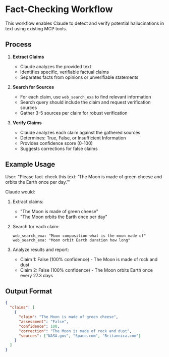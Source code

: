 # Fact-Checking Workflow

This workflow enables Claude to detect and verify potential hallucinations in text using existing MCP tools.

## Process

1. **Extract Claims**
   - Claude analyzes the provided text
   - Identifies specific, verifiable factual claims
   - Separates facts from opinions or unverifiable statements

2. **Search for Sources**
   - For each claim, use `web_search_exa` to find relevant information
   - Search query should include the claim and request verification sources
   - Gather 3-5 sources per claim for robust verification

3. **Verify Claims**
   - Claude analyzes each claim against the gathered sources
   - Determines: True, False, or Insufficient Information
   - Provides confidence score (0-100)
   - Suggests corrections for false claims

## Example Usage

User: "Please fact-check this text: 'The Moon is made of green cheese and orbits the Earth once per day.'"

Claude would:
1. Extract claims:
   - "The Moon is made of green cheese"
   - "The Moon orbits the Earth once per day"

2. Search for each claim:
   ```
   web_search_exa: "Moon composition what is the moon made of"
   web_search_exa: "Moon orbit Earth duration how long"
   ```

3. Analyze results and report:
   - Claim 1: False (100% confidence) - The Moon is made of rock and dust
   - Claim 2: False (100% confidence) - The Moon orbits Earth once every 27.3 days

## Output Format

```json
{
  "claims": [
    {
      "claim": "The Moon is made of green cheese",
      "assessment": "False",
      "confidence": 100,
      "correction": "The Moon is made of rock and dust",
      "sources": ["NASA.gov", "Space.com", "Britannica.com"]
    }
  ]
}
```